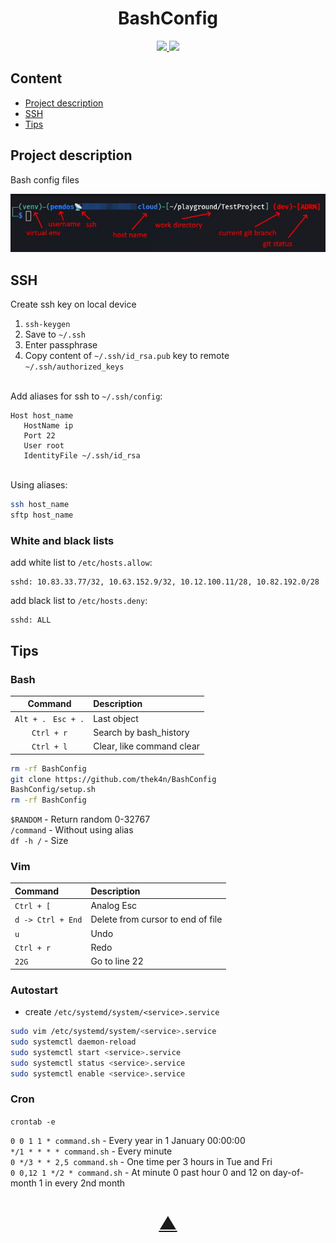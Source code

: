 <h1 align="center">BashConfig</h1>

<p align="center">
  <a href="https://github.com/TheK4n">
    <img src="https://img.shields.io/github/followers/TheK4n?label=Follow&style=social">
  </a>
  <a href="https://github.com/TheK4n/BashConfig">
    <img src="https://img.shields.io/github/stars/TheK4n/BashConfig?style=social">
  </a>
</p>


## Content
* [Project description](#chapter-0)
* [SSH](#chapter-1)
* [Tips](#chapter-2)


<a id="chapter-0"></a>
## Project description

Bash config files


[![Prompt](img/prompt.jpg)]()

<a id="chapter-1"></a>
## SSH

Create ssh key on local device

1. `ssh-keygen`
2. Save to `~/.ssh`
3. Enter passphrase 
4. Copy content of `~/.ssh/id_rsa.pub` key to remote `~/.ssh/authorized_keys`

\
Add aliases for ssh to `~/.ssh/config`:
```
Host host_name
   HostName ip
   Port 22
   User root
   IdentityFile ~/.ssh/id_rsa
 ```

\
Using aliases:
```bash
ssh host_name
sftp host_name
```


### White and black lists

add white list to ```/etc/hosts.allow```:
```text
sshd: 10.83.33.77/32, 10.63.152.9/32, 10.12.100.11/28, 10.82.192.0/28
```

add black list to ```/etc/hosts.deny```:
```text
sshd: ALL
```

<a id="chapter-2"></a>
## Tips

### Bash
|       Command                       |   Description            |
|:------------------:                 | :------------------      |
|```Alt + . ``` ```Esc + .```         | Last object              |
|```Ctrl + r```                       | Search by bash_history   |
|```Ctrl + l```                       | Clear, like command clear |

```bash
rm -rf BashConfig
git clone https://github.com/thek4n/BashConfig
BashConfig/setup.sh
rm -rf BashConfig
```

```$RANDOM``` - Return random 0-32767\
```/command``` - Without using alias\
```df -h /``` - Size 

### Vim

|       Command        |   Description                           |
|:------------------   | :------------------------------------   |
|```Ctrl + [```        |  Analog Esc                             |
|```d -> Ctrl + End``` |  Delete from cursor to end of file      |
| ```u```              |  Undo                                   |
|   ```Ctrl + r```     |  Redo                                   |
|    ```22G```         |  Go to line 22                          |

<p></p>


### Autostart
* create ```/etc/systemd/system/<service>.service```
```bash
sudo vim /etc/systemd/system/<service>.service
sudo systemctl daemon-reload
sudo systemctl start <service>.service
sudo systemctl status <service>.service
sudo systemctl enable <service>.service
```

### Cron

```crontab -e```

```0 0 1 1 * command.sh``` - Every year in 1 January 00:00:00 \
```*/1 * * * * command.sh``` - Every minute\
```0 */3 * * 2,5 command.sh``` - One time per 3 hours in Tue and Fri\
```0 0,12 1 */2 * command.sh``` - At minute 0 past hour 0 and 12 on day-of-month 1 in every 2nd month


<h1 align="center"><a href="#top">▲</a></h1>
